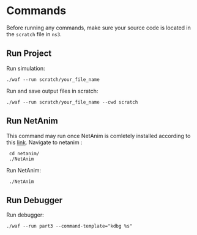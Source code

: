 # Commands
Before running any commands, make sure your source code is located in the `scratch` file in `ns3`.
## Run Project
Run simulation:
```
./waf --run scratch/your_file_name
```
Run and save output files in scratch:
```
./waf --run scratch/your_file_name --cwd scratch
```

## Run NetAnim
This command may run once NetAnim is comletely installed according to this [link](https://www.nsnam.org/wiki/NetAnim_3.108).
Navigate to netanim :
```
 cd netanim/
 ./NetAnim
```
Run NetAnim:
```
 ./NetAnim
```
## Run Debugger
Run debugger:
```
./waf --run part3 --command-template="kdbg %s"
```
